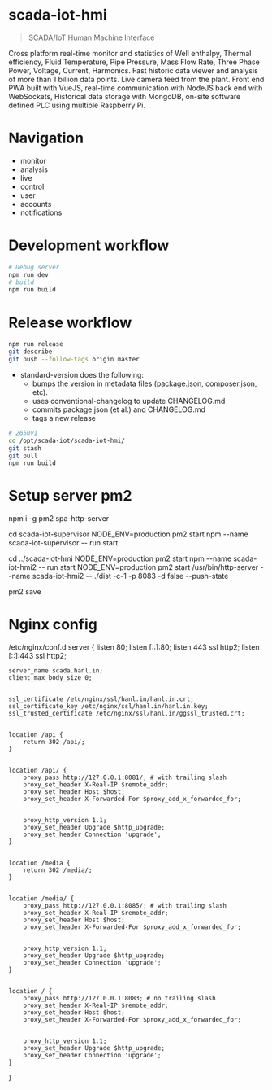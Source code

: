 # scada-iot-hmi

> SCADA/IoT Human Machine Interface

Cross platform real-time monitor and statistics of Well enthalpy, Thermal efficiency, Fluid Temperature, Pipe Pressure, Mass Flow Rate, Three Phase Power, Voltage, Current, Harmonics.
Fast historic data viewer and analysis of more than 1 billion data points.
Live camera feed from the plant.
Front end PWA built with VueJS, real-time communication with NodeJS back end with WebSockets, Historical data storage with MongoDB, on-site software defined PLC using multiple Raspberry Pi.

# Navigation

- monitor
- analysis
- live
- control
- user
- accounts
- notifications

# Development workflow

```bash
# Debug server
npm run dev
# build
npm run build
```

# Release workflow

```bash
npm run release
git describe
git push --follow-tags origin master
```

- standard-version does the following:
  - bumps the version in metadata files (package.json, composer.json, etc).
  - uses conventional-changelog to update CHANGELOG.md
  - commits package.json (et al.) and CHANGELOG.md
  - tags a new release

```bash
# 2650v1
cd /opt/scada-iot/scada-iot-hmi/
git stash
git pull
npm run build
```

# Setup server pm2

npm i -g pm2 spa-http-server

cd scada-iot-supervisor
NODE_ENV=production pm2 start npm --name scada-iot-supervisor -- run start

cd ../scada-iot-hmi
NODE_ENV=production pm2 start npm --name scada-iot-hmi2 -- run start
NODE_ENV=production pm2 start /usr/bin/http-server --name scada-iot-hmi2 -- ./dist -c-1 -p 8083 -d false --push-state

pm2 save

# Nginx config

/etc/nginx/conf.d
server {
listen 80;
listen [::]:80;
listen 443 ssl http2;
listen [::]:443 ssl http2;

    server_name scada.hanl.in;
    client_max_body_size 0;


    ssl_certificate /etc/nginx/ssl/hanl.in/hanl.in.crt;
    ssl_certificate_key /etc/nginx/ssl/hanl.in/hanl.in.key;
    ssl_trusted_certificate /etc/nginx/ssl/hanl.in/ggssl_trusted.crt;


    location /api {
        return 302 /api/;
    }


    location /api/ {
        proxy_pass http://127.0.0.1:8081/; # with trailing slash
        proxy_set_header X-Real-IP $remote_addr;
        proxy_set_header Host $host;
        proxy_set_header X-Forwarded-For $proxy_add_x_forwarded_for;


        proxy_http_version 1.1;
        proxy_set_header Upgrade $http_upgrade;
        proxy_set_header Connection 'upgrade';
    }


    location /media {
        return 302 /media/;
    }


    location /media/ {
        proxy_pass http://127.0.0.1:8085/; # with trailing slash
        proxy_set_header X-Real-IP $remote_addr;
        proxy_set_header Host $host;
        proxy_set_header X-Forwarded-For $proxy_add_x_forwarded_for;


        proxy_http_version 1.1;
        proxy_set_header Upgrade $http_upgrade;
        proxy_set_header Connection 'upgrade';
    }


    location / {
        proxy_pass http://127.0.0.1:8083; # no trailing slash
        proxy_set_header X-Real-IP $remote_addr;
        proxy_set_header Host $host;
        proxy_set_header X-Forwarded-For $proxy_add_x_forwarded_for;


        proxy_http_version 1.1;
        proxy_set_header Upgrade $http_upgrade;
        proxy_set_header Connection 'upgrade';
    }

}
